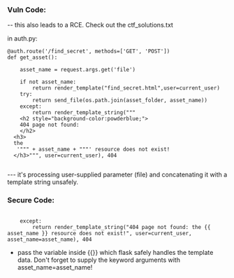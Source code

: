 
### Vuln Code:

-- this also leads to a RCE. Check out the ctf_solutions.txt

in auth.py:
```
@auth.route('/find_secret', methods=['GET', 'POST'])
def get_asset():

    asset_name = request.args.get('file')

    if not asset_name:
        return render_template("find_secret.html",user=current_user)
    try:
        return send_file(os.path.join(asset_folder, asset_name))
    except:
        return render_template_string("""
    <h2 style="background-color:powderblue;">
    404 page not found:
    </h2>
  <h3>
  the
   '""" + asset_name + """' resource does not exist!
  </h3>""", user=current_user), 404


```
--- it's processing user-supplied parameter (file) and concatenating it with a template string unsafely.


### Secure Code:


```

    except:
        return render_template_string("404 page not found: the {{ asset_name }} resource does not exist!", user=current_user, asset_name=asset_name), 404

```

- pass the variable inside {{}} which flask safely handles the template data. Don't forget to supply the keyword arguments with asset_name=asset_name!